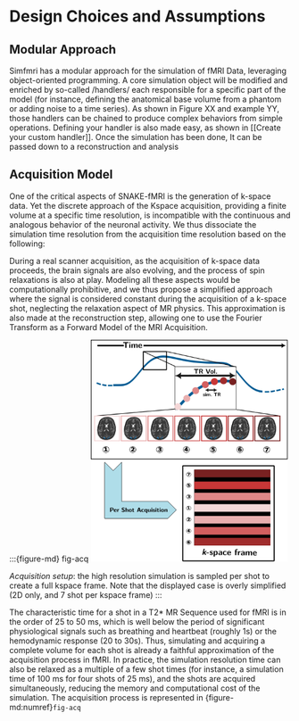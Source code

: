 # Design Choices and Assumptions

## Modular Approach 

Simfmri has a modular approach for the simulation of fMRI Data, leveraging object-oriented programming.
A core simulation object will be modified and enriched by so-called /handlers/ each responsible for a specific part of the model (for instance, defining the anatomical base volume from a phantom or adding noise to a time series).
As shown in Figure XX and example YY, those handlers can be chained to produce complex behaviors from simple operations.
Defining your handler is also made easy, as shown in [[Create your custom handler]].
Once the simulation has been done, It can be passed down to a reconstruction and analysis

<!-- #+name: block-chain -->
<!-- #+caption: Modular design of the simulator. Each handler manages a particular aspect of the fMRI signal acquisition. TO IMPROVE. -->
<!-- #+attr_latex: :float multicolumn -->
<!-- [[./figs/handlers_chain.pdf]] -->


## Acquisition Model


One of the critical aspects of SNAKE-fMRI is the generation of k-space data.
Yet the discrete approach of the Kspace acquisition, providing a finite volume at a specific time resolution, is incompatible with the continuous and analogous behavior of the neuronal activity.
We thus dissociate the simulation time resolution from the acquisition time resolution based on the following:

During a real scanner acquisition, as the acquisition of k-space data proceeds, the brain signals are also evolving, and the process of spin relaxations is also at play.
Modeling all these aspects would be computationally prohibitive, and we thus propose a simplified approach where the signal is considered constant during the acquisition of a k-space shot, neglecting the relaxation aspect of MR physics.
This approximation is also made at the reconstruction step, allowing one to use the Fourier Transform as a Forward Model of the MRI Acquisition.



:::{figure-md} fig-acq
<img src="../figs/acquisition2.svg" alt="acquisition" width="70%">

*Acquisition setup*: the high resolution simulation is sampled per shot to create a full kspace frame. Note that the displayed case is overly simplified (2D only, and 7 shot per kspace frame)
:::

The characteristic time for a shot in a T2* MR Sequence used for fMRI is in the order of 25 to 50 ms, which is well below the period of significant physiological signals such as breathing and heartbeat (roughly 1s) or the hemodynamic response (20 to 30s).
Thus, simulating and acquiring a complete volume for each shot is already a faithful approximation of the acquisition process in fMRI.
In practice, the simulation resolution time can also be relaxed as a multiple of a few shot times (for instance, a simulation time of 100 ms for four shots of 25 ms), and the shots are acquired simultaneously, reducing the memory and computational cost of the simulation. The acquisition process is represented in {figure-md:numref}`fig-acq`
